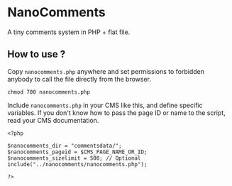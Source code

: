 # NanoComments

A tiny comments system in PHP + flat file.

## How to use ?

Copy `nanocomments.php` anywhere and set permissions to forbidden anybody to call the file directly from the browser.

```
chmod 700 nanocomments.php
```

Include `nanocomments.php` in your CMS like this, and define specific variables. If you don't know how to pass the page ID or name to the script, read your CMS documentation.

```
<?php 

$nanocomments_dir = "commentsdata/";
$nanocomments_pageid = $CMS_PAGE_NAME_OR_ID;
$nanocomments_sizelimit = 500; // Optional
include("../nanocomments/nanocomments.php");

?>
```


